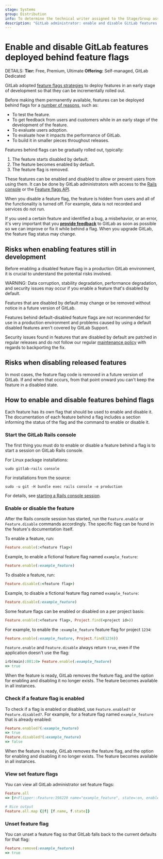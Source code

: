 ```yaml
---
stage: Systems
group: Distribution
info: To determine the technical writer assigned to the Stage/Group associated with this page, see https://handbook.gitlab.com/handbook/product/ux/technical-writing/#assignments
description: "GitLab administrator: enable and disable GitLab features deployed behind feature flags"
---
```


# Enable and disable GitLab features deployed behind feature flags

DETAILS:
**Tier:** Free, Premium, Ultimate
**Offering:** Self-managed, GitLab Dedicated

GitLab adopted [feature flags strategies](../development/feature_flags/index.md)
to deploy features in an early stage of development so that they can be
incrementally rolled out.

Before making them permanently available, features can be deployed behind
flags for a [number of reasons](https://handbook.gitlab.com/handbook/product-development-flow/feature-flag-lifecycle/#when-to-use-feature-flags), such as:

- To test the feature.
- To get feedback from users and customers while in an early stage of the development of the feature.
- To evaluate users adoption.
- To evaluate how it impacts the performance of GitLab.
- To build it in smaller pieces throughout releases.

Features behind flags can be gradually rolled out, typically:

1. The feature starts disabled by default.
1. The feature becomes enabled by default.
1. The feature flag is removed.

These features can be enabled and disabled to allow or prevent users from using
them. It can be done by GitLab administrators with access to the
[Rails console](#how-to-enable-and-disable-features-behind-flags) or the
[Feature flags API](../api/features.md).

When you disable a feature flag, the feature is hidden from users and all of the functionality is turned off.
For example, data is not recorded and services do not run.

If you used a certain feature and identified a bug, a misbehavior, or an
error, it's very important that you [**provide feedback**](https://gitlab.com/gitlab-org/gitlab/-/issues/new?issue[title]=Docs%20-%20feature%20flag%20feedback%3A%20Feature%20Name&issue[description]=Describe%20the%20problem%20you%27ve%20encountered.%0A%0A%3C!--%20Don%27t%20edit%20below%20this%20line%20--%3E%0A%0A%2Flabel%20~%22docs%5C-comments%22%20) to GitLab as soon
as possible so we can improve or fix it while behind a flag. When you upgrade
GitLab, the feature flag status may change.

## Risks when enabling features still in development

Before enabling a disabled feature flag in a production GitLab environment, it is crucial to understand the potential risks involved.

WARNING:
Data corruption, stability degradation, performance degradation, and security issues may occur if you enable a feature that's disabled by default.

Features that are disabled by default may change or be removed without notice in a future version of GitLab.

Features behind default-disabled feature flags are not recommended for use in a production environment
and problems caused by using a default disabled features aren't covered by GitLab Support.

Security issues found in features that are disabled by default are patched in regular releases
and do not follow our regular [maintenance policy](../policy/maintenance.md#security-releases)
with regards to backporting the fix.

## Risks when disabling released features

In most cases, the feature flag code is removed in a future version of GitLab.
If and when that occurs, from that point onward you can't keep the feature in a disabled state.

## How to enable and disable features behind flags

Each feature has its own flag that should be used to enable and disable it.
The documentation of each feature behind a flag includes a section informing
the status of the flag and the command to enable or disable it.

### Start the GitLab Rails console

The first thing you must do to enable or disable a feature behind a flag is to
start a session on GitLab Rails console.

For Linux package installations:

```shell
sudo gitlab-rails console
```

For installations from the source:

```shell
sudo -u git -H bundle exec rails console -e production
```

For details, see [starting a Rails console session](operations/rails_console.md#starting-a-rails-console-session).

### Enable or disable the feature

After the Rails console session has started, run the `Feature.enable` or
`Feature.disable` commands accordingly. The specific flag can be found
in the feature's documentation itself.

To enable a feature, run:

```ruby
Feature.enable(:<feature flag>)
```

Example, to enable a fictional feature flag named `example_feature`:

```ruby
Feature.enable(:example_feature)
```

To disable a feature, run:

```ruby
Feature.disable(:<feature flag>)
```

Example, to disable a fictional feature flag named `example_feature`:

```ruby
Feature.disable(:example_feature)
```

Some feature flags can be enabled or disabled on a per project basis:

```ruby
Feature.enable(:<feature flag>, Project.find(<project id>))
```

For example, to enable the `:example_feature` feature flag for project `1234`:

```ruby
Feature.enable(:example_feature, Project.find(1234))
```

`Feature.enable` and `Feature.disable` always return `true`, even if the application doesn't use the flag:

```ruby
irb(main):001:0> Feature.enable(:example_feature)
=> true
```

When the feature is ready, GitLab removes the feature flag, and the option for
enabling and disabling it no longer exists. The feature becomes available in all instances.

### Check if a feature flag is enabled

To check if a flag is enabled or disabled, use `Feature.enabled?` or `Feature.disabled?`.
For example, for a feature flag named `example_feature` that is already enabled:

```ruby
Feature.enabled?(:example_feature)
=> true
Feature.disabled?(:example_feature)
=> false
```

When the feature is ready, GitLab removes the feature flag, and the option for
enabling and disabling it no longer exists. The feature becomes available in all instances.

### View set feature flags

You can view all GitLab administrator set feature flags:

```ruby
Feature.all
=> [#<Flipper::Feature:198220 name="example_feature", state=:on, enabled_gate_names=[:boolean], adapter=:memoizable>]

# Nice output
Feature.all.map {|f| [f.name, f.state]}
```

### Unset feature flag

You can unset a feature flag so that GitLab falls back to the current defaults for that flag:

```ruby
Feature.remove(:example_feature)
=> true
```
